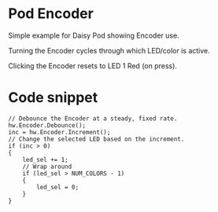 # Pod Encoder

Simple example for Daisy Pod showing Encoder use.

Turning the Encoder cycles through which LED/color is active.

Clicking the Encoder resets to LED 1 Red (on press).

# Code snippet

    // Debounce the Encoder at a steady, fixed rate.
    hw.Encoder.Debounce();
    inc = hw.Encoder.Increment();
    // Change the selected LED based on the increment.
    if (inc > 0)
    {
        led_sel += 1;
        // Wrap around
        if (led_sel > NUM_COLORS - 1)
        {
            led_sel = 0;
        }
    }